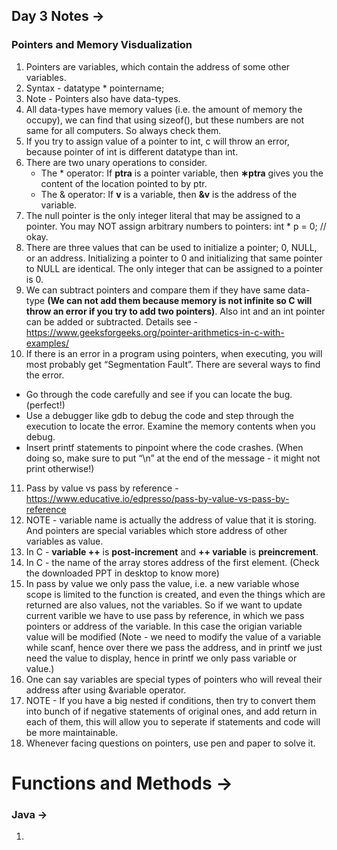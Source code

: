 ## Day 3 Notes ->

### Pointers and Memory Visdualization 
1. Pointers are variables, which contain the address of some other variables.
2. Syntax - datatype * pointername;
3. Note - Pointers also have data-types.
4. All data-types have memory values (i.e. the amount of memory the occupy), we can find that using sizeof(), but these numbers are not same for all
computers. So always check them.
5. If you try to assign value of a pointer to int, c will throw an error, because pointer of int is different datatype than int.
6. There are two unary operations to consider.
    - The * operator: If **ptra** is a pointer variable, then **∗ptra**
    gives you the content of the location pointed to by ptr.
    - The & operator: If **v** is a variable, then **&v** is the address of
    the variable.
7. The null pointer is the only integer literal that may be assigned to a pointer. 
You may NOT assign arbitrary numbers to pointers: int * p = 0; // okay.
8. There are three values that can be used to initialize a pointer; 0, NULL, or an address. Initializing a pointer to 0 and initializing that same pointer to NULL are identical. The only integer that can be assigned to a pointer is 0.
9. We can subtract pointers and compare them if they have same data-type **(We can not add them because memory is not infinite so C will throw an error if you try to add two pointers)**. Also int and an int pointer can be added or subtracted. Details see - https://www.geeksforgeeks.org/pointer-arithmetics-in-c-with-examples/
10. If there is an error in a program using pointers, when executing,
you will most probably get “Segmentation Fault”.
There are several ways to find the error.
  - Go through the code carefully and see if you can locate the
        bug. (perfect!)
  - Use a debugger like gdb to debug the code and step through
        the execution to locate the error. Examine the memory
        contents when you debug.
  - Insert printf statements to pinpoint where the code crashes.
        (When doing so, make sure to put “\n” at the end of the
        message - it might not print otherwise!)
11. Pass by value vs pass by reference - https://www.educative.io/edpresso/pass-by-value-vs-pass-by-reference
12. NOTE - variable name is actually the address of value that it is storing. And pointers are special variables which store address of other variables as value.
13. In C - **variable ++** is **post-increment** and **++ variable** is **preincrement**.
14. In C - the name of the array stores address of the first element. (Check the downloaded PPT in desktop to know more)
15. In pass by value we only pass the value, i.e. a new variable whose scope is limited to the function is created, and even the things which are returned are also values, not the variables. So if we want to update current varible we have to use pass by reference, in which we pass pointers or address of the variable. In this case the origian variable value will be modified (Note - we need to modify the value of a variable while scanf, hence over there we pass the address, and in printf we just need the value to display, hence in printf we only pass variable or value.)
16. One can say variables are special types of pointers who will reveal their address after using &variable operator.
17. NOTE - If you have a big nested if conditions, then try to convert them into bunch of if negative statements of original ones, and add return in each of them, this will allow you to seperate if statements and code will be more maintainable. 
18. Whenever facing questions on pointers, use pen and paper to solve it.


# Functions and Methods ->
### Java ->
1. 
